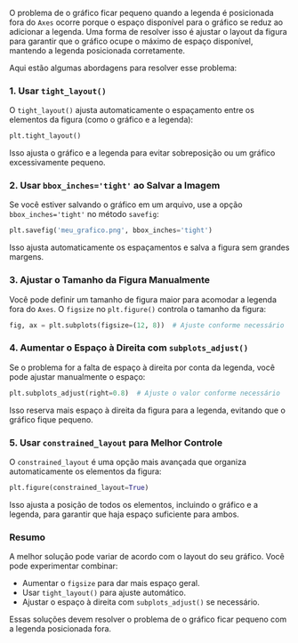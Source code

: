 O problema de o gráfico ficar pequeno quando a legenda é posicionada fora do `Axes` ocorre porque o espaço disponível para o gráfico se reduz ao adicionar a legenda. Uma forma de resolver isso é ajustar o layout da figura para garantir que o gráfico ocupe o máximo de espaço disponível, mantendo a legenda posicionada corretamente.

Aqui estão algumas abordagens para resolver esse problema:

### 1. **Usar `tight_layout()`**

O `tight_layout()` ajusta automaticamente o espaçamento entre os elementos da figura (como o gráfico e a legenda):

```python
plt.tight_layout()
```

Isso ajusta o gráfico e a legenda para evitar sobreposição ou um gráfico excessivamente pequeno.

### 2. **Usar `bbox_inches='tight'` ao Salvar a Imagem**

Se você estiver salvando o gráfico em um arquivo, use a opção `bbox_inches='tight'` no método `savefig`:

```python
plt.savefig('meu_grafico.png', bbox_inches='tight')
```

Isso ajusta automaticamente os espaçamentos e salva a figura sem grandes margens.

### 3. **Ajustar o Tamanho da Figura Manualmente**

Você pode definir um tamanho de figura maior para acomodar a legenda fora do `Axes`. O `figsize` no `plt.figure()` controla o tamanho da figura:

```python
fig, ax = plt.subplots(figsize=(12, 8))  # Ajuste conforme necessário
```

### 4. **Aumentar o Espaço à Direita com `subplots_adjust()`**

Se o problema for a falta de espaço à direita por conta da legenda, você pode ajustar manualmente o espaço:

```python
plt.subplots_adjust(right=0.8)  # Ajuste o valor conforme necessário
```

Isso reserva mais espaço à direita da figura para a legenda, evitando que o gráfico fique pequeno.

### 5. **Usar `constrained_layout` para Melhor Controle**

O `constrained_layout` é uma opção mais avançada que organiza automaticamente os elementos da figura:

```python
plt.figure(constrained_layout=True)
```

Isso ajusta a posição de todos os elementos, incluindo o gráfico e a legenda, para garantir que haja espaço suficiente para ambos.

### Resumo

A melhor solução pode variar de acordo com o layout do seu gráfico. Você pode experimentar combinar:

- Aumentar o `figsize` para dar mais espaço geral.
- Usar `tight_layout()` para ajuste automático.
- Ajustar o espaço à direita com `subplots_adjust()` se necessário.

Essas soluções devem resolver o problema de o gráfico ficar pequeno com a legenda posicionada fora.